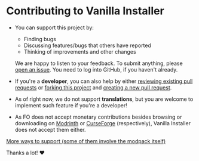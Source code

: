 # Contributing to Vanilla Installer

- You can support this project by:
  - Finding bugs
  - Discussing features/bugs that others have reported
  - Thinking of improvements and other changes
  
  We are happy to listen to your feedback.
  To submit anything, please [open an issue](https://github.com/Fabulously-Optimized/vanilla-installer/issues/new).
  You need to log into GitHub, if you haven't already.
  
- If you're a **developer**, you can also help by either
  [reviewing existing pull requests](https://github.com/Fabulously-Optimized/vanilla-installer/pulls) or
  [forking this project](https://github.com/Fabulously-Optimized/vanilla-installer/fork) and
  [creating a new pull request](https://github.com/Fabulously-Optimized/vanilla-installer/compare).
  
- As of right now, we do not support **translations**, but you are welcome to implement such feature if you're a developer!

- As FO does not accept monetary contributions besides browsing or downloading on [Modrinth](https://modrinth.com/modpack/fabulously-optimized) or [CurseForge](https://curseforge.com/minecraft/modpacks/fabulously-optimized) (respectively), Vanilla Installer does not accept them either.

[More ways to support (some of them involve the modpack itself)](https://github.com/Fabulously-Optimized/fabulously-optimized/blob/main/CONTRIBUTING.md)

Thanks a lot! :heart:

<!-- commented out until release
## Packaging

So, you'd like to add VI to a package manager that it isn't in yet. Great!

Before you start, make sure to check it doesn't exist in said package manager, even if it isn't listed [on the README](README.md#package-managers) :wink:

Here's the information you can file it under:

| Name               | Vanilla Installer                                |
| Author             | Fabulously Optimized                             |
| Slug               | vanilla-installer                                |
| Alternate slug     | VanillaInstaller                                 |
| App ID (D-Bus-type)| io.github.fabulously_optimized.vanilla_installer |

Once it's been submitted, feel free to [join our Discord](https://discord.gg/yxaXtaQqdB) and let us know in #offtopic or #devlog!
-->
